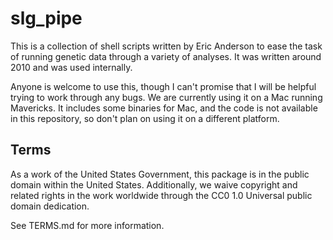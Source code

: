 # slg_pipe

This is a collection of shell scripts written by Eric Anderson
to ease the task of running genetic data through a variety of 
analyses.  It was written around 2010 and was used internally.

Anyone is welcome to use this, though I can't promise that I will
be helpful trying to work through any bugs.  We are currently
using it on a Mac running Mavericks.  It includes some binaries
for Mac, and the code is not available in this repository, so
don't plan on using it on a different platform.







## Terms 

As a work of the United States Government, this package is in the
public domain within the United States. Additionally, we waive
copyright and related rights in the work worldwide through the CC0 1.0
Universal public domain dedication.

See TERMS.md for more information.


